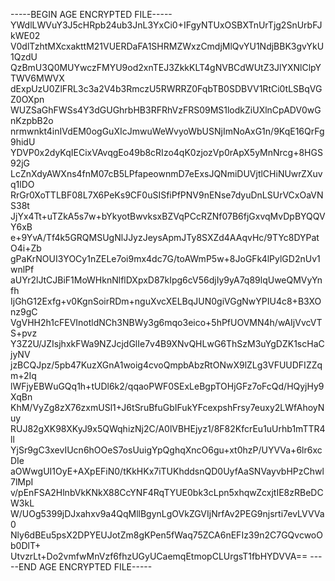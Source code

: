 -----BEGIN AGE ENCRYPTED FILE-----
YWdlLWVuY3J5cHRpb24ub3JnL3YxCi0+IFgyNTUxOSBXTnUrTjg2SnUrbFJkWE02
V0dlTzhtMXcxakttM21VUERDaFA1SHRMZWxzCmdjMlQvYU1NdjBBK3gvYkU1QzdU
QzBmU3Q0MUYwczFMYU9od2xnTEJ3ZkkKLT4gNVBCdWUtZ3JlYXNlClpYTWV6MWVX
dExpUzU0ZlFRL3c3a2V4b3RmczU5RWRRZ0FqbTB0SDBVV1RtCi0tLSBqVGZ0OXpn
WUZSaGhFWSs4Y3dGUGhrbHB3RFRhVzFRS09MS1lodkZiUXlnCpADV0wGnKzpbB2o
nrmwnkt4inIVdEM0ogGuXIcJmwuWeWvyoWbUSNjImNoAxG1n/9KqE16QrFg9hidU
YDVP0x2dyKqIECixVAvqgEo49b8cRIzo4qK0zjozVp0rApX5yMnNrcg+8HGS92jG
LcZnXdyAWXns4fnM07cB5LPfapeownmD7eExsJQNmiDUVjtlCHiNUwrZXuvq1lDO
RrGr0XoTTLBF08L7X6PeKs9CF0uSISfiPfPNV9nENse7dyuDnLSUrVCxOaVNS38t
JjYx4Tt+uTZkA5s7w+bYkyotBwvksxBZVqPCcRZNf07B6fjGxvqMvDpBYQQVY6xB
e+9YvA/Tf4k5GRQMSUgNlJJyzJeysApmJTy8SXZd4AAqvHc/9TYc8DYPatO4i+Zb
gPaKrNOUI3YOCy1nZELe7oi9mx4dc7G/toAWmP5w+8JoGFk4lPylGD2nUv1wnlPf
aUYr2lJtCJBiF1MoWHknNlflDXpxD87kIpg6cV56djIy9yA7q89lqUweQMVyYnfh
IjGhG12Exfg+v0KgnSoirRDm+nguXvcXELBqJUN0giVGgNwYPIU4c8+B3XOnz9gC
VgVHH2h1cFEVInotldNCh3NBWy3g6mqo3eico+5hPfUOVMN4h/wAIjVvcVTS+pvz
Y3Z2U/JZIsjhxkFWa9NZJcjdGlIe7v4B9XNvQHLwG6ThSzM3uYgDZK1scHaCjyNV
jzBCQJpz/5pb47KuzXGnA1woig4cvoQmpbAbzRtONwX9lZLg3VFUUDFIZZqm+2Iq
lWFjyEBWuGQq1h+tUDl6k2/qqaoPWF0SExLeBgpTOHjGFz7oFcQd/HQyjHy9XqBn
KhM/VyZg8zX76zxmUSl1+J6tSruBfuGbIFukYFcexpshFrsy7euxy2LWfAhoyNuy
RUJ82gXK98XKyJ9x5QWqhizNj2C/A0lVBHEjyz1/8F82KfcrEu1uUrhb1mTTR4ll
YjSr9gC3xevIUcn6hOOeS7osUuigYpQghqXncO6gu+xt0hzP/UYVVa+6lr6xcDIe
aOWwgUI1OyE+AXpEFiN0/tKkHKx7iTUKhddsnQD0UyfAaSNVayvbHPzChwl7lMpI
v/pEnFSA2HlnbVkKNkX88CcYNF4RqTYUE0bk3cLpn5xhqwZcxjtIE8zRBeDCW3kL
W/UOg5399jDJxahxv9a4QqMllBgynLgOVkZGVIjNrfAv2PEG9njsrti7evLVVVa0
Nly6dBEu5psX2DPYEUJotZm8gKPen5fWaq75ZCA6nEFIz39n2C7GQvcwoOb0DlT+
UtvzrLt+Do2vmfwMnVzf6fhzUGyUCaemqEtmopCLUrgsT1fbHYDVVA==
-----END AGE ENCRYPTED FILE-----
